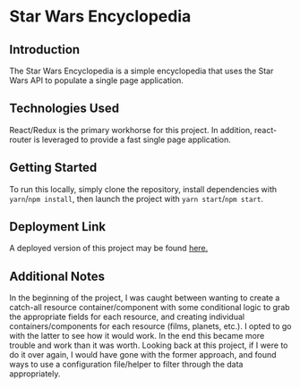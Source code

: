 # Star Wars Encyclopedia

## Introduction
The Star Wars Encyclopedia is a simple encyclopedia that uses the Star Wars API to populate a single page application. 

## Technologies Used
React/Redux is the primary workhorse for this project. In addition, react-router is leveraged to provide a fast single page application.

## Getting Started
To run this locally, simply clone the repository, install dependencies with `yarn`/`npm install`, then launch the project with `yarn start`/`npm start`.

## Deployment Link
A deployed version of this project may be found [here.](http://sassy-spoon.surge.sh/)

## Additional Notes
In the beginning of the project, I was caught between wanting to create a catch-all resource container/component with some conditional logic to grab the appropriate fields for each resource, and creating individual containers/components for each resource (films, planets, etc.). I opted to go with the latter to see how it would work. In the end this became more trouble and work than it was worth. Looking back at this project, if I were to do it over again, I would have gone with the former approach, and found ways to use a configuration file/helper to filter through the data appropriately.